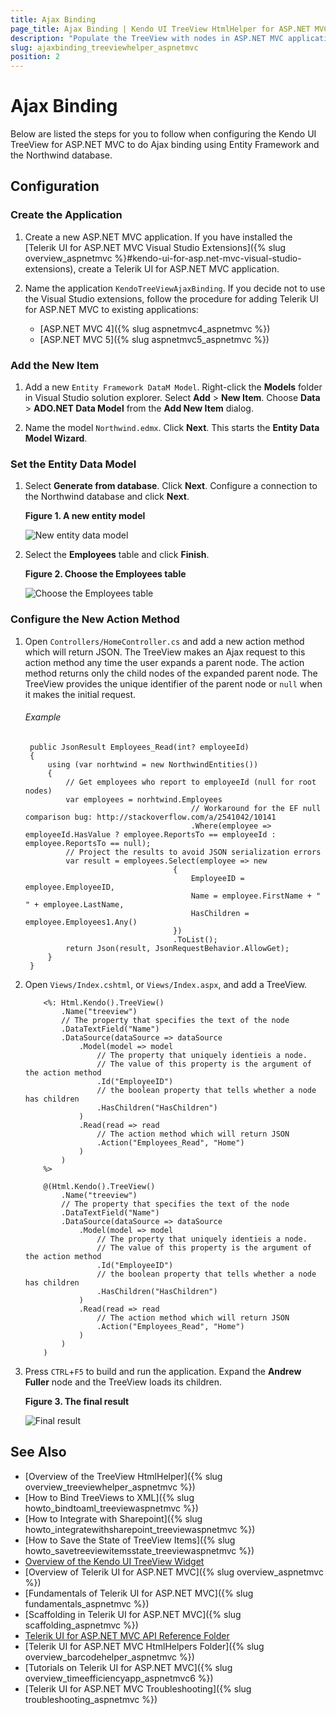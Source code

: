 ```yaml
---
title: Ajax Binding
page_title: Ajax Binding | Kendo UI TreeView HtmlHelper for ASP.NET MVC
description: "Populate the TreeView with nodes in ASP.NET MVC applications by using Ajax requests."
slug: ajaxbinding_treeviewhelper_aspnetmvc
position: 2
---
```


# Ajax Binding

Below are listed the steps for you to follow when configuring the Kendo UI TreeView for ASP.NET MVC to do Ajax binding using Entity Framework and the Northwind database.

## Configuration

### Create the Application

1. Create a new ASP.NET MVC application. If you have installed the [Telerik UI for ASP.NET MVC Visual Studio Extensions]({% slug overview_aspnetmvc %}#kendo-ui-for-asp.net-mvc-visual-studio-extensions), create a Telerik UI for ASP.NET MVC application.

1. Name the application `KendoTreeViewAjaxBinding`. If you decide not to use the Visual Studio extensions, follow the procedure for adding Telerik UI for ASP.NET MVC to existing applications:

    * [ASP.NET MVC 4]({% slug aspnetmvc4_aspnetmvc %})
    * [ASP.NET MVC 5]({% slug aspnetmvc5_aspnetmvc %})

### Add the New Item

1. Add a new `Entity Framework DataM Model`. Right-click the **Models** folder in Visual Studio solution explorer. Select **Add** > **New Item**. Choose **Data** > **ADO.NET Data Model** from the **Add New Item** dialog.

1. Name the model `Northwind.edmx`. Click **Next**. This starts the **Entity Data Model Wizard**.

### Set the Entity Data Model

1. Select **Generate from database**. Click **Next**. Configure a connection to the Northwind database and click **Next**.

    **Figure 1. A new entity model**

    ![New entity data model](images/tree-entity-data-model.png)

1. Select the **Employees** table and click **Finish**.

    **Figure 2. Choose the Employees table**

    ![Choose the Employees table](images/tree-employees-table.png)

### Configure the New Action Method

1. Open `Controllers/HomeController.cs` and add a new action method which will return JSON. The TreeView makes an Ajax request to this action method any time the user expands a parent node. The action method returns only the child nodes of the expanded parent node. The TreeView provides the unique identifier of the parent node or `null` when it makes the initial request.

    ###### Example

        public JsonResult Employees_Read(int? employeeId)
        {
            using (var norhtwind = new NorthwindEntities())
            {
                // Get employees who report to employeeId (null for root nodes)
                var employees = norhtwind.Employees
                                            // Workaround for the EF null comparison bug: http://stackoverflow.com/a/2541042/10141
                                            .Where(employee => employeeId.HasValue ? employee.ReportsTo == employeeId : employee.ReportsTo == null);
                // Project the results to avoid JSON serialization errors
                var result = employees.Select(employee => new
                                        {
                                            EmployeeID = employee.EmployeeID,
                                            Name = employee.FirstName + " " + employee.LastName,
                                            HasChildren = employee.Employees1.Any()
                                        })
                                        .ToList();
                return Json(result, JsonRequestBehavior.AllowGet);
            }
        }

1. Open `Views/Index.cshtml`, or `Views/Index.aspx`, and add a TreeView.

    ```ASPX
        <%: Html.Kendo().TreeView()
            .Name("treeview")
            // The property that specifies the text of the node
            .DataTextField("Name")
            .DataSource(dataSource => dataSource
                .Model(model => model
                    // The property that uniquely identieis a node.
                    // The value of this property is the argument of the action method
                    .Id("EmployeeID")
                    // the boolean property that tells whether a node has children
                    .HasChildren("HasChildren")
                )
                .Read(read => read
                    // The action method which will return JSON
                    .Action("Employees_Read", "Home")
                )
            )
        %>
    ```
    ```Razor
        @(Html.Kendo().TreeView()
            .Name("treeview")
            // The property that specifies the text of the node
            .DataTextField("Name")
            .DataSource(dataSource => dataSource
                .Model(model => model
                    // The property that uniquely identieis a node.
                    // The value of this property is the argument of the action method
                    .Id("EmployeeID")
                    // the boolean property that tells whether a node has children
                    .HasChildren("HasChildren")
                )
                .Read(read => read
                    // The action method which will return JSON
                    .Action("Employees_Read", "Home")
                )
            )
        )
    ```

1. Press `CTRL`+`F5` to build and run the application. Expand the **Andrew Fuller** node and the TreeView loads its children.

    **Figure 3. The final result**

    ![Final result](images/tree-employees.png)

## See Also

* [Overview of the TreeView HtmlHelper]({% slug overview_treeviewhelper_aspnetmvc %})
* [How to Bind TreeViews to XML]({% slug howto_bindtoaml_treeviewaspnetmvc %})
* [How to Integrate with Sharepoint]({% slug howto_integratewithsharepoint_treeviewaspnetmvc %})
* [How to Save the State of TreeView Items]({% slug howto_savetreeviewitemsstate_treeviewaspnetmvc %})
* [Overview of the Kendo UI TreeView Widget](http://docs.telerik.com/kendo-ui/controls/navigation/treeview/overview)
* [Overview of Telerik UI for ASP.NET MVC]({% slug overview_aspnetmvc %})
* [Fundamentals of Telerik UI for ASP.NET MVC]({% slug fundamentals_aspnetmvc %})
* [Scaffolding in Telerik UI for ASP.NET MVC]({% slug scaffolding_aspnetmvc %})
* [Telerik UI for ASP.NET MVC API Reference Folder](http://docs.telerik.com/aspnet-mvc/api/Kendo.Mvc/AggregateFunction)
* [Telerik UI for ASP.NET MVC HtmlHelpers Folder]({% slug overview_barcodehelper_aspnetmvc %})
* [Tutorials on Telerik UI for ASP.NET MVC]({% slug overview_timeefficiencyapp_aspnetmvc6 %})
* [Telerik UI for ASP.NET MVC Troubleshooting]({% slug troubleshooting_aspnetmvc %})
